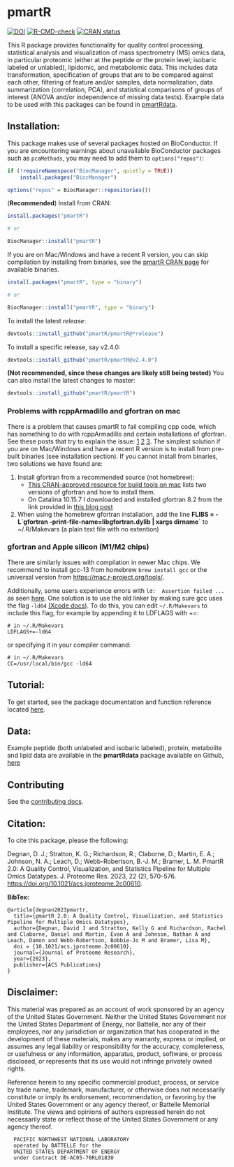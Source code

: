 # pmartR
<!-- badges: start -->
[![DOI](https://zenodo.org/badge/69275428.svg)](https://zenodo.org/badge/latestdoi/69275428)
[![R-CMD-check](https://github.com/pmartR/pmartR/actions/workflows/R-CMD-check.yaml/badge.svg)](https://github.com/pmartR/pmartR/actions/workflows/R-CMD-check.yaml)
[![CRAN status](https://www.r-pkg.org/badges/version/pmartR)](https://CRAN.R-project.org/package=pmartR)
<!-- badges: end -->

This R package provides functionality for quality control processing, statistical analysis and visualization of mass spectrometry (MS) omics data, in particular proteomic (either at the peptide or the protein level; isobaric labeled or unlabled), lipidomic, and metabolomic data. This includes data transformation, specification of groups that are to be compared against each other, filtering of feature and/or samples, data normalization, data summarization (correlation, PCA), and statistical comparisons of groups of interest (ANOVA and/or independence of missing data tests). Example data to be used with this packages can be found in [pmartRdata](https://github.com/pmartR/pmartRdata).


## Installation:

This package makes use of several packages hosted on BioConductor.  If you are encountering warnings about unavailable BioConductor packages such as `pcaMethods`, you may need to add them to `options("repos")`:

```r
if (!requireNamespace("BiocManager", quietly = TRUE))
    install.packages("BiocManager")

options("repos" = BiocManager::repositories())
```

(**Recommended**) Install from CRAN:
```r
install.packages("pmartR")

# or 

BiocManager::install("pmartR")
```

If you are on Mac/Windows and have a recent R version, you can skip compilation by installing from binaries, see the [pmartR CRAN page](https://cran.r-project.org/web/packages/pmartR/index.html) for available binaries.

```r
install.packages("pmartR", type = "binary")

# or 

BiocManager::install("pmartR", type = "binary")
```


To install the latest *release*:
```r
devtools::install_github("pmartR/pmartR@*release")
```

To install a specific release, say v2.4.0:

```r
devtools::install_github("pmartR/pmartR@v2.4.0")
```

**(Not recommended, since these changes are likely still being tested)** You can also install the latest changes to master:

```r
devtools::install_github("pmartR/pmartR")
```

### Problems with rcppArmadillo and gfortran on mac

There is a problem that causes pmartR to fail compiling cpp code, which has something to do with rcppArmadillo and certain installations of gfortran.  See these posts that try to explain the issue:  [1](https://stackoverflow.com/questions/64992467/mac-clang-installation-seems-to-override-gcc-install) [2](https://stackoverflow.com/questions/29992066/rcpp-warning-directory-not-found-for-option-l-usr-local-cellar-gfortran-4-8/29993906#29993906) [3](https://forum.posit.co/t/setting-up-travis-ci-on-linux-with-an-r-package-that-uses-rcpparmadillo/53910/3).  The simplest solution if you are on Mac/Windows and have a recent R version is to install from pre-built binaries (see installation section).  If you cannot install from binaries, two solutions we have found are:

1.  Install gfortran from a recommended source (not homebrew): 
    - [This CRAN-approved resource for build tools on mac](https://mac.r-project.org/tools/) lists two versions of gfortran and how to install them.
    - On Catalina 10.15.7 I downloaded and installed gfortran 8.2 from the link provided in [this blog post](https://thecoatlessprofessor.com/programming/cpp/r-compiler-tools-for-rcpp-on-macos/#google_vignette)  
2.  When using the homebrew gfortran installation, add the line **FLIBS = -L\`gfortran -print-file-name=libgfortran.dylib | xargs dirname\`** to ~/.R/Makevars (a plain text file with no extention)

### gfortran and Apple silicon (M1/M2 chips)

There are similarly issues with compilation in newer Mac chips.  We recommend to install gcc-13 from homebrew `brew install gcc` or the universal version from https://mac.r-project.org/tools/.  

Additionally, some users experience errors with `ld:  Assertion failed ...` as seen [here](https://developer.apple.com/forums/thread/737707).  One solution is to use the old linker by making sure gcc uses the flag `-ld64` [(Xcode docs)](https://developer.apple.com/documentation/xcode-release-notes/xcode-15-release-notes#Linking).  To do this, you can edit `~/.R/Makevars` to include this flag, for example by appending it to LDFLAGS with +=:

```
# in ~/.R/Makevars
LDFLAGS+=-ld64
```

or specifying it in your compiler command:

```
# in ~/.R/Makevars
CC=/usr/local/bin/gcc -ld64
```

## Tutorial:

To get started, see the package documentation and function reference located [here](https://pmartr.github.io/pmartR/).

## Data:

Example peptide (both unlabeled and isobaric labeled), protein, metabolite and lipid data are available in the __pmartRdata__ package available on Github, [here](https://github.com/pmartR/pmartRdata)

## Contributing
See the [contributing docs](.github/CONTRIBUTING.md).

## Citation:

To cite this package, please the following:

Degnan, D. J.; Stratton, K. G.; Richardson, R.; Claborne, D.; Martin, E. A.; Johnson, N. A.; Leach, D.; Webb-Robertson, B.-J. M.; Bramer, L. M. PmartR 2.0: A Quality Control, Visualization, and Statistics Pipeline for Multiple Omics Datatypes. J. Proteome Res. 2023, 22 (2), 570–576. https://doi.org/10.1021/acs.jproteome.2c00610.

**BibTex:**

```
@article{degnan2023pmartr,
  title={pmartR 2.0: A Quality Control, Visualization, and Statistics Pipeline for Multiple Omics Datatypes},
  author={Degnan, David J and Stratton, Kelly G and Richardson, Rachel and Claborne, Daniel and Martin, Evan A and Johnson, Nathan A and Leach, Damon and Webb-Robertson, Bobbie-Jo M and Bramer, Lisa M},
  doi = {10.1021/acs.jproteome.2c00610},
  journal={Journal of Proteome Research},
  year={2023},
  publisher={ACS Publications}
}
```

## Disclaimer:

This material was prepared as an account of work sponsored by an agency of the
United States Government.  Neither the United States Government nor the United
States Department of Energy, nor Battelle, nor any of their employees, nor any
jurisdiction or organization that has cooperated in the development of these
materials, makes any warranty, express or implied, or assumes any legal
liability or responsibility for the accuracy, completeness, or usefulness or
any information, apparatus, product, software, or process disclosed, or
represents that its use would not infringe privately owned rights.

Reference herein to any specific commercial product, process, or service by
trade name, trademark, manufacturer, or otherwise does not necessarily
constitute or imply its endorsement, recommendation, or favoring by the United
States Government or any agency thereof, or Battelle Memorial Institute. The
views and opinions of authors expressed herein do not necessarily state or
reflect those of the United States Government or any agency thereof.

      PACIFIC NORTHWEST NATIONAL LABORATORY
      operated by BATTELLE for the
      UNITED STATES DEPARTMENT OF ENERGY
      under Contract DE-AC05-76RL01830
